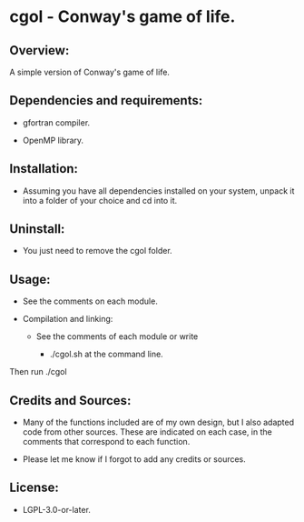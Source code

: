 # cgol - Conway's game of life.



## Overview:

A simple version of Conway's game of life.


## Dependencies and requirements:

* gfortran compiler.

* OpenMP library.


## Installation:

* Assuming you have all dependencies installed on your system, unpack it into
a folder of your choice and cd into it.


## Uninstall:

* You just need to remove the cgol folder.


## Usage:

* See the comments on each module.

* Compilation and linking:

  - See the comments of each module or write

    - ./cgol.sh <ENT> at the command line.

Then run ./cgol


## Credits and Sources:

* Many of the functions included are of my own design, but I also adapted code
from other sources. These are indicated on each case, in the comments that
correspond to each function.

* Please let me know if I forgot to add any credits or sources.


## License:

* LGPL-3.0-or-later.


